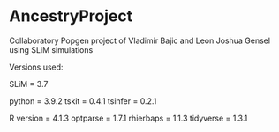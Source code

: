 # AncestryProject

Collaboratory Popgen project of Vladimir Bajic and Leon Joshua Gensel using SLiM simulations

Versions used:

SLiM = 3.7


python = 3.9.2
tskit = 0.4.1
tsinfer = 0.2.1


R version = 4.1.3
optparse = 1.7.1
rhierbaps = 1.1.3
tidyverse = 1.3.1